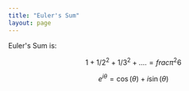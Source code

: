 ```yaml
---
title: "Euler's Sum"
layout: page
---
```



Euler's Sum is:

$$ 1 + 1/2^2 + 1/3^2 + .... = frac{\pi^2}{6} $$

$$ e^{i\theta}=\cos(\theta)+i\sin(\theta) $$
